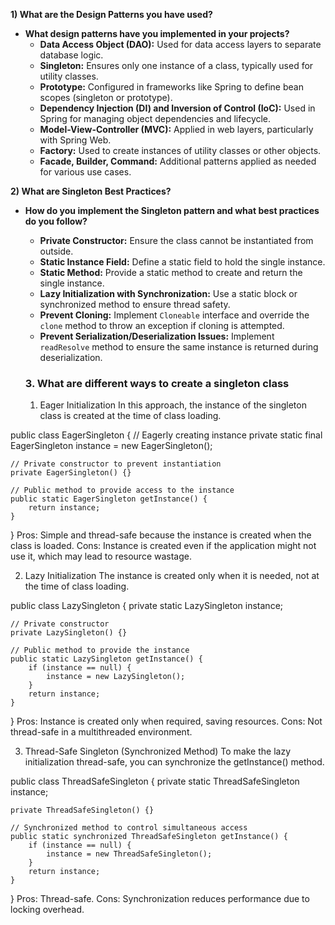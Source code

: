 **1) What are the Design Patterns you have used?**

- **What design patterns have you implemented in your projects?**
  - **Data Access Object (DAO):** Used for data access layers to separate database logic.
  - **Singleton:** Ensures only one instance of a class, typically used for utility classes.
  - **Prototype:** Configured in frameworks like Spring to define bean scopes (singleton or prototype).
  - **Dependency Injection (DI) and Inversion of Control (IoC):** Used in Spring for managing object dependencies and lifecycle.
  - **Model-View-Controller (MVC):** Applied in web layers, particularly with Spring Web.
  - **Factory:** Used to create instances of utility classes or other objects.
  - **Facade, Builder, Command:** Additional patterns applied as needed for various use cases.

**2) What are Singleton Best Practices?**

- **How do you implement the Singleton pattern and what best practices do you follow?**
  - **Private Constructor:** Ensure the class cannot be instantiated from outside.
  - **Static Instance Field:** Define a static field to hold the single instance.
  - **Static Method:** Provide a static method to create and return the single instance.
  - **Lazy Initialization with Synchronization:** Use a static block or synchronized method to ensure thread safety.
  - **Prevent Cloning:** Implement `Cloneable` interface and override the `clone` method to throw an exception if cloning is attempted.
  - **Prevent Serialization/Deserialization Issues:** Implement `readResolve` method to ensure the same instance is returned during deserialization.

  ### 3. What are different ways to create a singleton class
  1. Eager Initialization
In this approach, the instance of the singleton class is created at the time of class loading.

public class EagerSingleton {
    // Eagerly creating instance
    private static final EagerSingleton instance = new EagerSingleton();

    // Private constructor to prevent instantiation
    private EagerSingleton() {}

    // Public method to provide access to the instance
    public static EagerSingleton getInstance() {
        return instance;
    }
}
Pros: Simple and thread-safe because the instance is created when the class is loaded.
Cons: Instance is created even if the application might not use it, which may lead to resource wastage.

2. Lazy Initialization
The instance is created only when it is needed, not at the time of class loading.

public class LazySingleton {
    private static LazySingleton instance;

    // Private constructor
    private LazySingleton() {}

    // Public method to provide the instance
    public static LazySingleton getInstance() {
        if (instance == null) {
            instance = new LazySingleton();
        }
        return instance;
    }
}
Pros: Instance is created only when required, saving resources.
Cons: Not thread-safe in a multithreaded environment.

3. Thread-Safe Singleton (Synchronized Method)
To make the lazy initialization thread-safe, you can synchronize the getInstance() method.

public class ThreadSafeSingleton {
    private static ThreadSafeSingleton instance;

    private ThreadSafeSingleton() {}

    // Synchronized method to control simultaneous access
    public static synchronized ThreadSafeSingleton getInstance() {
        if (instance == null) {
            instance = new ThreadSafeSingleton();
        }
        return instance;
    }
}
Pros: Thread-safe.
Cons: Synchronization reduces performance due to locking overhead.

